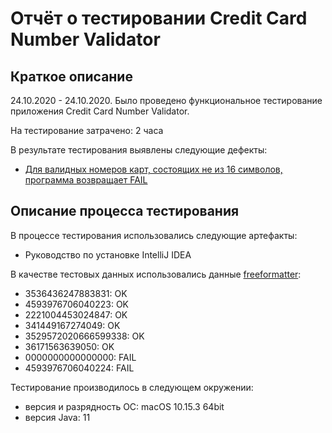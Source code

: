 # Отчёт о тестировании Credit Card Number Validator

## Краткое описание

24.10.2020 - 24.10.2020. Было проведено функциональное тестирование приложения Credit Card Number Validator.

На тестирование затрачено: 2 часа

В результате тестирования выявлены следующие дефекты:
* [Для валидных номеров карт, состоящих не из 16 символов, программа возвращает FAIL](https://github.com/alfiiasharipova/CardValidatorTest/issues/1)

## Описание процесса тестирования

В процессе тестирования использовались следующие артефакты:
* Руководство по установке IntelliJ IDEA

В качестве тестовых данных использовались данные [freeformatter](https://www.freeformatter.com/credit-card-number-generator-validator.html):
* 3536436247883831: OK
* 4593976706040223: OK
* 2221004453024847: OK
* 341449167274049: OK
* 3529572020666599338: OK
* 36171563639050: OK
* 0000000000000000: FAIL
* 4593976706040224: FAIL

Тестирование производилось в следующем окружении:
* версия и разрядность ОС: macOS 10.15.3 64bit
* версия Java: 11
